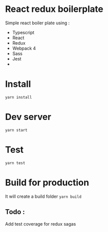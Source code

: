 # React redux boilerplate 

Simple react boiler plate using :
- Typescript
- React 
- Redux
- Webpack 4
- Sass
- Jest 
- 

# Install 
```yarn install```

# Dev server 
```yarn start```

# Test
```yarn test```

# Build for production 
It will create a build folder 
```yarn build```


## Todo :
Add test coverage for redux sagas